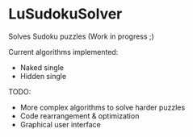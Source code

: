 # LuSudokuSolver

Solves Sudoku puzzles (Work in progress ;)

Current algorithms implemented:
- Naked single
- Hidden single

TODO:
- More complex algorithms to solve harder puzzles
- Code rearrangement & optimization
- Graphical user interface
